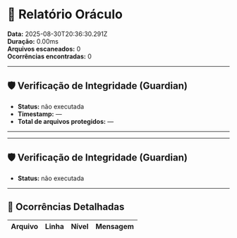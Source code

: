 # 🧾 Relatório Oráculo

**Data:** 2025-08-30T20:36:30.291Z  
**Duração:** 0.00ms  
**Arquivos escaneados:** 0  
**Ocorrências encontradas:** 0  

---

## 🛡️ Verificação de Integridade (Guardian)

  - **Status:** não executada
  - **Timestamp:** —
  - **Total de arquivos protegidos:** —

---

---

## 🛡️ Verificação de Integridade (Guardian)

  - **Status:** não executada

---

## 🚨 Ocorrências Detalhadas

| Arquivo | Linha | Nível  | Mensagem |
| ------- | ----- | ------ | -------- |

